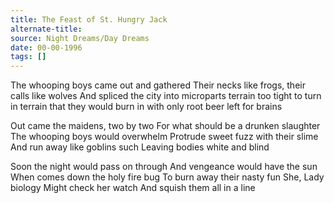 ```yaml
---
title: The Feast of St. Hungry Jack
alternate-title:
source: Night Dreams/Day Dreams
date: 00-00-1996
tags: []
---
```


The whooping boys came out and gathered
Their necks like frogs, their calls like wolves
And spliced the city into microparts
terrain too tight to turn in
terrain that they would burn in
with only root beer left for brains

Out came the maidens, two by two
For what should be a drunken slaughter
The whooping boys would overwhelm
Protrude sweet fuzz with their slime
And run away like goblins such
Leaving bodies white and blind

Soon the night would pass on through
And vengeance would have the sun
When comes down the holy fire bug
To burn away their nasty fun
She,
Lady biology
Might check her watch
And squish them all in a line
